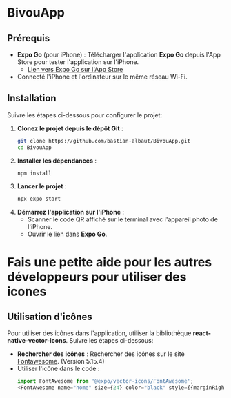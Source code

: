 # BivouApp

## Prérequis

- **Expo Go** (pour iPhone) : Télécharger l'application **Expo Go** depuis l'App Store pour tester l'application sur l'iPhone.
   - [Lien vers Expo Go sur l'App Store](https://apps.apple.com/us/app/expo-go/id982107779)
- Connecté l'iPhone et l'ordinateur sur le même réseau Wi-Fi.

## Installation

Suivre les étapes ci-dessous pour configurer le projet:

1. **Clonez le projet depuis le dépôt Git** :
   ```bash
   git clone https://github.com/bastian-albaut/BivouApp.git
   cd BivouApp
    ```
2. **Installer les dépendances** :
    ```bash
    npm install
    ```
3. **Lancer le projet** :
    ```bash
    npx expo start
    ```
4. **Démarrez l'application sur l'iPhone** :
   - Scanner le code QR affiché sur le terminal avec l'appareil photo de l'iPhone.
   - Ouvrir le lien dans **Expo Go**.

# Fais une petite aide pour les autres développeurs pour utiliser des icones


## Utilisation d'icônes

Pour utiliser des icônes dans l'application, utiliser la bibliothèque **react-native-vector-icons**. Suivre les étapes ci-dessous:
- **Rechercher des icônes** : Rechercher des icônes sur le site [Fontawesome](https://fontawesome.com/v5/search?o=r&m=free). (Version 5.15.4)
- Utiliser l'icône dans le code :
  ```typescript
  import FontAwesome from '@expo/vector-icons/FontAwesome';
  <FontAwesome name="home" size={24} color="black" style={{marginRight: 10}} />
  ```
